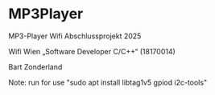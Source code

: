 # MP3Player
MP3-Player Wifi Abschlussprojekt 2025

Wifi Wien „Software Developer C/C++“ (18170014)

Bart Zonderland

Note: run for use "sudo apt install libtag1v5 gpiod i2c-tools"

